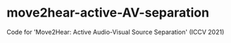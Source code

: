 # move2hear-active-AV-separation
Code for 'Move2Hear: Active Audio-Visual Source Separation' (ICCV 2021)
